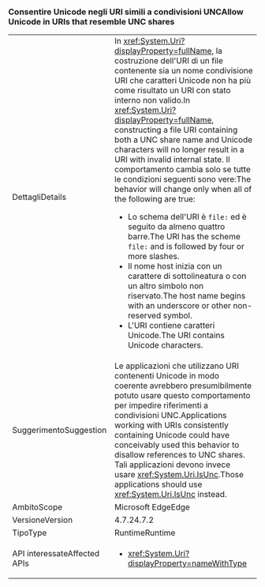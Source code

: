 ### <a name="allow-unicode-in-uris-that-resemble-unc-shares"></a><span data-ttu-id="09d06-101">Consentire Unicode negli URI simili a condivisioni UNC</span><span class="sxs-lookup"><span data-stu-id="09d06-101">Allow Unicode in URIs that resemble UNC shares</span></span>

|   |   |
|---|---|
|<span data-ttu-id="09d06-102">Dettagli</span><span class="sxs-lookup"><span data-stu-id="09d06-102">Details</span></span>|<span data-ttu-id="09d06-103">In <xref:System.Uri?displayProperty=fullName>, la costruzione dell'URI di un file contenente sia un nome condivisione URI che caratteri Unicode non ha più come risultato un URI con stato interno non valido.</span><span class="sxs-lookup"><span data-stu-id="09d06-103">In <xref:System.Uri?displayProperty=fullName>, constructing a file URI containing both a UNC share name and Unicode characters will no longer result in a URI with invalid internal state.</span></span> <span data-ttu-id="09d06-104">Il comportamento cambia solo se tutte le condizioni seguenti sono vere:</span><span class="sxs-lookup"><span data-stu-id="09d06-104">The behavior will change only when all of the following are true:</span></span><ul><li><span data-ttu-id="09d06-105">Lo schema dell'URI è <code>file:</code> ed è seguito da almeno quattro barre.</span><span class="sxs-lookup"><span data-stu-id="09d06-105">The URI has the scheme <code>file:</code> and is followed by four or more slashes.</span></span></li><li><span data-ttu-id="09d06-106">Il nome host inizia con un carattere di sottolineatura o con un altro simbolo non riservato.</span><span class="sxs-lookup"><span data-stu-id="09d06-106">The host name begins with an underscore or other non-reserved symbol.</span></span></li><li><span data-ttu-id="09d06-107">L'URI contiene caratteri Unicode.</span><span class="sxs-lookup"><span data-stu-id="09d06-107">The URI contains Unicode characters.</span></span></li></ul>|
|<span data-ttu-id="09d06-108">Suggerimento</span><span class="sxs-lookup"><span data-stu-id="09d06-108">Suggestion</span></span>|<span data-ttu-id="09d06-109">Le applicazioni che utilizzano URI contenenti Unicode in modo coerente avrebbero presumibilmente potuto usare questo comportamento per impedire riferimenti a condivisioni UNC.</span><span class="sxs-lookup"><span data-stu-id="09d06-109">Applications working with URIs consistently containing Unicode could have conceivably used this behavior to disallow references to UNC shares.</span></span> <span data-ttu-id="09d06-110">Tali applicazioni devono invece usare <xref:System.Uri.IsUnc>.</span><span class="sxs-lookup"><span data-stu-id="09d06-110">Those applications should use <xref:System.Uri.IsUnc> instead.</span></span>|
|<span data-ttu-id="09d06-111">Ambito</span><span class="sxs-lookup"><span data-stu-id="09d06-111">Scope</span></span>|<span data-ttu-id="09d06-112">Microsoft Edge</span><span class="sxs-lookup"><span data-stu-id="09d06-112">Edge</span></span>|
|<span data-ttu-id="09d06-113">Versione</span><span class="sxs-lookup"><span data-stu-id="09d06-113">Version</span></span>|<span data-ttu-id="09d06-114">4.7.2</span><span class="sxs-lookup"><span data-stu-id="09d06-114">4.7.2</span></span>|
|<span data-ttu-id="09d06-115">Tipo</span><span class="sxs-lookup"><span data-stu-id="09d06-115">Type</span></span>|<span data-ttu-id="09d06-116">Runtime</span><span class="sxs-lookup"><span data-stu-id="09d06-116">Runtime</span></span>|
|<span data-ttu-id="09d06-117">API interessate</span><span class="sxs-lookup"><span data-stu-id="09d06-117">Affected APIs</span></span>|<ul><li><xref:System.Uri?displayProperty=nameWithType></li></ul>|

